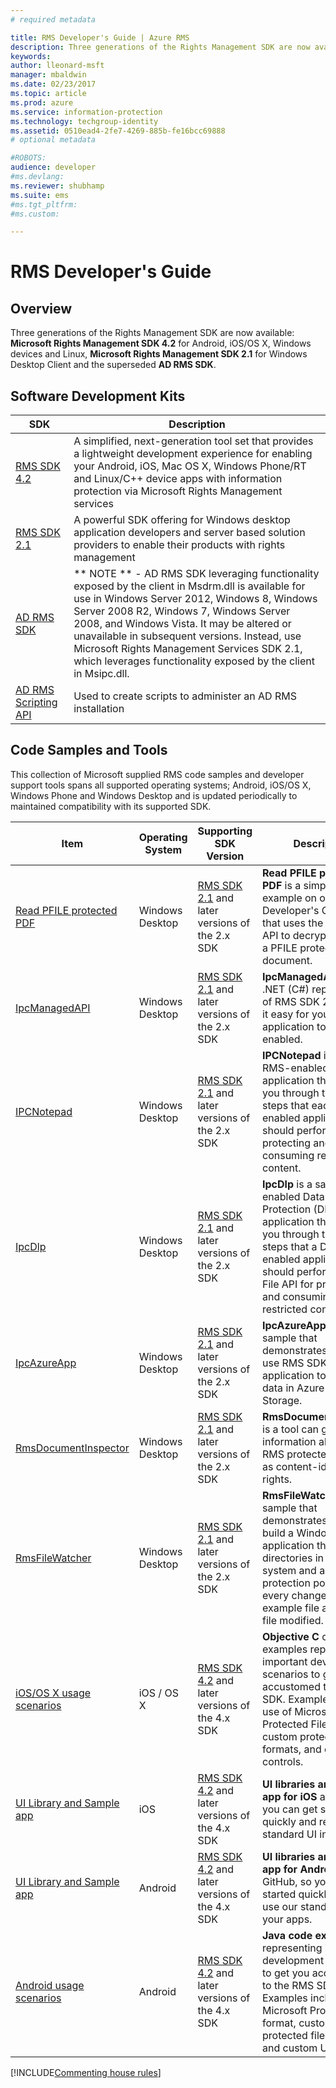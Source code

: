 ```yaml
---
# required metadata

title: RMS Developer's Guide | Azure RMS
description: Three generations of the Rights Management SDK are now available.
keywords:
author: lleonard-msft
manager: mbaldwin
ms.date: 02/23/2017
ms.topic: article
ms.prod: azure
ms.service: information-protection
ms.technology: techgroup-identity
ms.assetid: 0510ead4-2fe7-4269-885b-fe16bcc69888
# optional metadata

#ROBOTS:
audience: developer
#ms.devlang:
ms.reviewer: shubhamp
ms.suite: ems
#ms.tgt_pltfrm:
#ms.custom:

---
```


# RMS Developer's Guide

## Overview ##
Three generations of the Rights Management SDK are now available: **Microsoft Rights Management SDK 4.2** for Android, iOS/OS X, Windows devices and Linux, **Microsoft Rights Management SDK 2.1** for Windows Desktop Client and the superseded **AD RMS SDK**.

## Software Development Kits ##
| SDK | Description |
|------|---------|
| [RMS SDK 4.2](active-directory-rights-management-services-multi-platform-thin-client-sdk-portal.md) | A simplified, next-generation tool set that provides a lightweight development experience for enabling your Android, iOS, Mac OS X, Windows Phone/RT and Linux/C++ device apps with information protection via Microsoft Rights Management services |
| [RMS SDK 2.1](microsoft-information-protection-and-control-client-portal.md) | A powerful SDK offering for Windows desktop application developers and server based solution providers to enable their products with rights management|
|[AD RMS SDK]()|** NOTE ** - AD RMS SDK leveraging functionality exposed by the client in Msdrm.dll is available for use in Windows Server 2012, Windows 8, Windows Server 2008 R2, Windows 7, Windows Server 2008, and Windows Vista. It may be altered or unavailable in subsequent versions. Instead, use Microsoft Rights Management Services SDK 2.1, which leverages functionality exposed by the client in Msipc.dll.|
|[AD RMS Scripting API]()| Used to create scripts to administer an AD RMS installation|

## Code Samples and Tools ##
This collection of Microsoft supplied RMS code samples and developer support tools spans all supported operating systems; Android, iOS/OS X, Windows Phone and Windows Desktop and is updated periodically to maintained compatibility with its supported SDK.

| Item | Operating System | Supporting SDK Version | Description |
|------|------------------|------------------------|-------------|
| [Read PFILE protected PDF](https://blogs.msdn.microsoft.com/rms/2015/11/09/reading-a-pfile-protected-pdf/) | Windows Desktop| [RMS SDK 2.1](microsoft-information-protection-and-control-client-portal.md) and later versions of the 2.x SDK | **Read PFILE protected PDF** is a simple code example on our RMS Developer's Corner blog that uses the MSIPC File API to decrypt and open a PFILE protected PDF document.|
| [IpcManagedAPI](https://github.com/Azure-Samples/active-directory-dotnet-rms) | Windows Desktop | [RMS SDK 2.1](microsoft-information-protection-and-control-client-portal.md) and later versions of the 2.x SDK | **IpcManagedAPI** is a .NET (C#) representation of RMS SDK 2.1 to make it easy for your managed application to be RMS-enabled.|
| [IPCNotepad](https://code.msdn.microsoft.com/ipcnotepad-sample-f67dae80) | Windows Desktop | [RMS SDK 2.1](microsoft-information-protection-and-control-client-portal.md) and later versions of the 2.x SDK| **IPCNotepad** is a sample RMS-enabled application that takes you through the basic steps that each RMS-enabled application should perform when protecting and consuming restricted content.|
| [IpcDlp](https://github.com/Azure-Samples/active-directory-dotnet-rms)|Windows Desktop|[RMS SDK 2.1](microsoft-information-protection-and-control-client-portal.md) and later versions of the 2.x SDK|**IpcDlp** is a sample RMS-enabled Data Leak Protection (DLP) application that takes you through the basic steps that a DLP RMS-enabled application should perform by using File API for protecting and consuming restricted content.|
| [IpcAzureApp](https://github.com/Azure-Samples/active-directory-dotnet-rms) | Windows Desktop|[RMS SDK 2.1](microsoft-information-protection-and-control-client-portal.md) and later versions of the 2.x SDK|**IpcAzureApp** is a sample that demonstrates how to use RMS SDK in Azure application to protect data in Azure Blob Storage.|
| [RmsDocumentInspector](https://github.com/Azure-Samples/active-directory-dotnet-rms) | Windows Desktop|[RMS SDK 2.1](microsoft-information-protection-and-control-client-portal.md) and later versions of the 2.x SDK|**RmsDocumentInspector** is a tool can give information about any RMS protected file such as content-id or user rights.|
| [RmsFileWatcher](https://github.com/Azure-Samples/active-directory-dotnet-rms) | Windows Desktop|[RMS SDK 2.1](microsoft-information-protection-and-control-client-portal.md) and later versions of the 2.x SDK|**RmsFileWatcher** is a sample that demonstrates how to build a Windows application that watches directories in the file system and applies RMS protection policies on every change, for example file added or file modified.|
| [iOS/OS X usage scenarios](https://msdn.microsoft.com/library/dn758307(v=vs.85).aspx) |iOS / OS X|[RMS SDK 4.2](active-directory-rights-management-services-multi-platform-thin-client-sdk-portal.md) and later versions of the 4.x SDK|**Objective C**  code examples representing important development scenarios to get you accustomed to the RMS SDK. Examples include use of Microsoft Protected File format, custom protected file formats, and custom UI controls.|
| [UI Library and Sample app](https://github.com/AzureAD/rms-sdk-ui-for-ios) |iOS|[RMS SDK 4.2](active-directory-rights-management-services-multi-platform-thin-client-sdk-portal.md) and later versions of the 4.x SDK|**UI libraries and sample app for iOS** at GitHub, so you can get started quickly and re-use our standard UI in your apps.|
| [UI Library and Sample app](https://github.com/AzureAD/rms-sdk-ui-for-android) |Android|[RMS SDK 4.2](active-directory-rights-management-services-multi-platform-thin-client-sdk-portal.md) and later versions of the 4.x SDK|**UI libraries and sample app for Android** at GitHub, so you can get started quickly and re-use our standard UI in your apps.|
| [Android usage scenarios](https://msdn.microsoft.com/en-us/library/dn758246(v=vs.85).aspx) |Android|[RMS SDK 4.2](active-directory-rights-management-services-multi-platform-thin-client-sdk-portal.md) and later versions of the 4.x SDK|**Java code examples** representing important development scenarios to get you accustomed to the RMS SDK. Examples include use of Microsoft Protected File format, custom protected file formats, and custom UI controls.|

[!INCLUDE[Commenting house rules](../includes/houserules.md)]